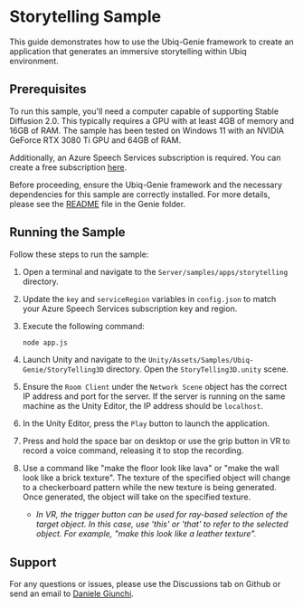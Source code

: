 # Storytelling Sample

This guide demonstrates how to use the Ubiq-Genie framework to create an application that generates an immersive storytelling within Ubiq environment.

## Prerequisites

To run this sample, you'll need a computer capable of supporting Stable Diffusion 2.0. This typically requires a GPU with at least 4GB of memory and 16GB of RAM. The sample has been tested on Windows 11 with an NVIDIA GeForce RTX 3080 Ti GPU and 64GB of RAM.

Additionally, an Azure Speech Services subscription is required. You can create a free subscription [here](https://azure.microsoft.com/en-us/try/cognitive-services/?api=speech-services).

Before proceeding, ensure the Ubiq-Genie framework and the necessary dependencies for this sample are correctly installed. For more details, please see the [README](../../README.md) file in the Genie folder.

## Running the Sample

Follow these steps to run the sample:

1. Open a terminal and navigate to the `Server/samples/apps/storytelling` directory.
2. Update the `key` and `serviceRegion` variables in `config.json` to match your Azure Speech Services subscription key and region.
3. Execute the following command:

    ```bash
    node app.js
    ```

4. Launch Unity and navigate to the `Unity/Assets/Samples/Ubiq-Genie/StoryTelling3D` directory. Open the `StoryTelling3D.unity` scene.
5. Ensure the `Room Client` under the `Network Scene` object has the correct IP address and port for the server. If the server is running on the same machine as the Unity Editor, the IP address should be `localhost`.
6. In the Unity Editor, press the `Play` button to launch the application.
7. Press and hold the space bar on desktop or use the grip button in VR to record a voice command, releasing it to stop the recording.
8. Use a command like "make the floor look like lava" or "make the wall look like a brick texture". The texture of the specified object will change to a checkerboard pattern while the new texture is being generated. Once generated, the object will take on the specified texture.

    - _In VR, the trigger button can be used for ray-based selection of the target object. In this case, use 'this' or 'that' to refer to the selected object. For example, "make this look like a leather texture"._


## Support

For any questions or issues, please use the Discussions tab on Github or send an email to [Daniele Giunchi](mailto:d.giunchi@ucl.ac.uk).
